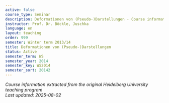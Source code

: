 ```yaml
---
active: false
course_type: Seminar
description: Deformationen von (Pseudo-)Darstellungen - Course information and materials.
instructor: Prof. Dr. Böckle, Juschka
language: en
layout: teaching
order: 999
semester: Winter term 2013/14
title: Deformationen von (Pseudo-)Darstellungen
status: Active
semester_term: WS
semester_year: 2014
semester_key: WS2014
semester_sort: 20142
---
```

*Course information extracted from the original Heidelberg University teaching program*  
*Last updated: 2025-08-02*
